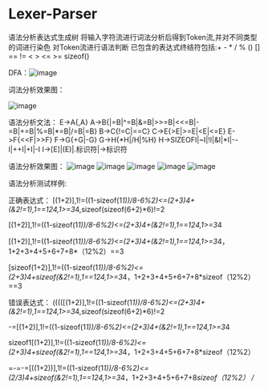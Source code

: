 # Lexer-Parser
语法分析表达式生成树
将输入字符流进行词法分析后得到Token流,并对不同类型的词进行染色
对Token流进行语法判断
已包含的表达式终结符包括:+ - * / % () [] == != < > <= >= sizeof()

DFA：![image](https://github.com/whx-prog/Lexer_Parser-TST-ING-2021-3/blob/main/DFA.png)



词法分析效果图：


![image](https://github.com/whx-prog/Lexer_Parser-TST-ING-2021-3/blob/main/Lexer.png)


语法分析文法： 
              E->A{,A}
              A->B{|=B|^=B|&=B|>>=B|<<=B|-=B|+=B|%=B|*=B|/=B|=B}
              B->C{!=C|==C}
              C->E{>E|>=E|<E|<=E}
              E->F{<<F|>>F}
              F->G{+G|-G}
              G->H{*H|/H|%H}
              H->SIZEOFI|~I|!I|&I|*I|--I|++I|+I|-I
              I->[E]|(E)|.标识符|->标识符


语法分析效果图：
![image](https://github.com/whx-prog/Lexer_Parser-TST-ING-2021-3/blob/main/Parser_picture/%E5%9B%BE%E7%89%871.png)
![image](https://github.com/whx-prog/Lexer_Parser-TST-ING-2021-3/blob/main/Parser_picture/%E5%9B%BE%E7%89%872.png)
![image](https://github.com/whx-prog/Lexer_Parser-TST-ING-2021-3/blob/main/Parser_picture/%E5%9B%BE%E7%89%873.png)
![image](https://github.com/whx-prog/Lexer_Parser-TST-ING-2021-3/blob/main/Parser_picture/%E5%9B%BE%E7%89%874.png)
![image](https://github.com/whx-prog/Lexer_Parser-TST-ING-2021-3/blob/main/Parser_picture/%E5%9B%BE%E7%89%875.png)


语法分析测试样例:

正确表达式：
[(1+2)],1!=((1-sizeof(1*1))/8-6%2)<=(2+3)*4+(&2!=1),1==12*4,1>=3*4,sizeof(sizeof(6+2)*6)!=2

[(1+2)],1!=((1-sizeof(1*1))/8-6%2)<=(2+3)*4+(&2!=1),1==12*4,1>=3*4

[(1+2)],1!=((1-sizeof(1*1))/8-6%2)<=(2+3)*4+(&2!=1),1==12*4,1>=3*4，1+2+3+4+5+6+7+8*（12%2）==3

[sizeof(1+2)],1!=((1-sizeof(1*1))/8-6%2)<=(2+3)*4+sizeof(&2!=1),1==12*4,1>=3*4，1+2+3+4+5+6+7+8*sizeof（12%2）==3

错误表达式：
(((([(1+2)],1!=((1-sizeof(1*1))/8-6%2)<=(2+3)*4+(&2!=1),1==12*4,1>=3*4,sizeof(sizeof(6+2)*6)!=2  

-=[(1+2)],1!=((1-sizeof(1*1))/8-6%2)<=(2+3)*4+(&2!=1),1==12*4,1>=3*4

sizeof1[(1+2)],1!=((1-sizeof(1*1))/8-6%2)<=(2+3)*4+sizeof(&2!=1),1==12*4,1>=3*4，1+2+3+4+5+6+7+8*sizeof（12%2）

=-=-=[((1+2))],1!=((1-sizeof(1*1))/8-6%2)<=(2/3)*4+sizeof(&2!=1),1==12*4,1>=3*4，1+2+3+4+5+6+7+8*sizeof（12%2）
/*

